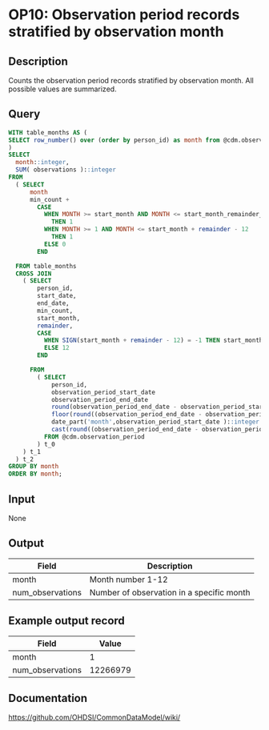 <!---
Group:observation period
Name:OP10 Observation period records stratified by observation month
Author:Patrick Ryan
CDM Version: 5.3
-->

# OP10: Observation period records stratified by observation month

## Description
Counts the observation period records stratified by observation month. All possible values are summarized.

## Query
```sql
WITH table_months AS (
SELECT row_number() over (order by person_id) as month from @cdm.observation_period fetch first 13 rows only
)
SELECT
  month::integer,
  SUM( observations )::integer                                                     AS num_observations
FROM
  ( SELECT
      month                                                               AS month,
      min_count +
        CASE
          WHEN MONTH >= start_month AND MONTH <= start_month_remainder_check
            THEN 1
          WHEN MONTH >= 1 AND MONTH <= start_month + remainder - 12
            THEN 1
          ELSE 0
        END                                                                AS observations

  FROM table_months
  CROSS JOIN
    ( SELECT
        person_id,
        start_date,
        end_date,
        min_count,
        start_month,
        remainder,
        CASE
          WHEN SIGN(start_month + remainder - 12) = -1 THEN start_month + remainder
          ELSE 12
        END                                                                 AS start_month_remainder_check

      FROM
        ( SELECT
            person_id,
            observation_period_start_date                                                                AS start_date,
            observation_period_end_date                                                                  AS end_date,
            round(observation_period_end_date - observation_period_start_date, 0 )::integer            AS months /* number of complete years */ ,
            floor(round((observation_period_end_date - observation_period_start_date)/30,0)/12)::integer AS min_count ,
            date_part('month',observation_period_start_date )::integer start_month ,
			cast(round((observation_period_end_date - observation_period_start_date)/30,0) AS integer) - 12*floor(cast(round((observation_period_end_date - observation_period_start_date)/30,0) AS integer)/12) AS remainder
          FROM @cdm.observation_period
        ) t_0
    ) t_1
  ) t_2
GROUP BY month
ORDER BY month;
```

## Input

None

## Output

|  Field |  Description |
| --- | --- |
|  month |  Month number 1-12 |
|  num_observations |  Number of observation in a specific month |

## Example output record

| Field |  Value |
| --- | --- |
|  month |  1 |
|  num_observations |  12266979 |

## Documentation
https://github.com/OHDSI/CommonDataModel/wiki/
